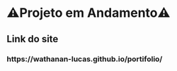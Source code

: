 # ⚠️Projeto em Andamento⚠️

<h2>Link do site</h2>
<h3>https://wathanan-lucas.github.io/portifolio/</h3>

